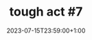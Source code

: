 ---
layout: event
title: "tough act #7"
lineup: ["DJ G2G", "CRRDR", "This Guy b2b Keldiavlo", "The Tough Act Residents Association"]
date:  2023-07-15T23:59:00+1:00
location: "the white hotel"
image: ["/img/ta007.webp"]
background: "background-color: var(--background-black)"
colour: "var(--text-lightgrey)"
---